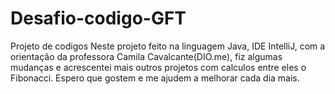 # Desafio-codigo-GFT
Projeto de codigos
Neste projeto feito na linguagem Java, IDE IntelliJ, com a orientação da professora Camila Cavalcante(DIO.me), fiz algumas mudanças 
e acrescentei mais outros projetos com calculos entre eles o Fibonacci.
Espero que gostem e me ajudem a melhorar cada dia mais.
